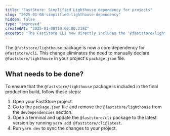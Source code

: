 ```yaml
---
title: "FastStore: Simplified Lighthouse dependency for projects"
slug: "2025-01-08-simplified-lighthouse-dependency"
hidden: false
type: "improved"
createdAt: "2025-01-08T10:00:00.219Z"
excerpt: "The FastStore CLI now directly includes the '@faststore/lighthouse' package, simplifying project setup"
---
```


The `@faststore/lighthouse` package is now a core dependency for `@faststore/cli`. This change eliminates the need to manually declare `@faststore/lighthouse` in your project's `package.json` file.

## What needs to be done?

To ensure that the `@faststore/lighthouse` package is included in the final production build, follow these steps:

1. Open your FastStore project.
2. Go to the `package.json` file and remove the `@faststore/lighthouse` from the `devDependencies` section.
3. Open a terminal and update the `@faststore/cli` package to the latest version by running `yarn add @faststore/cli@latest`.
4. Run `yarn dev` to sync the changes to your project.
